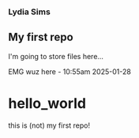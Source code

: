 ### Lydia Sims
## My first repo
I'm going to store files here...

EMG wuz here - 10:55am 2025-01-28

# hello_world
this is (not) my first repo!
